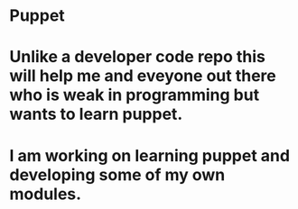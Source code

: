# Puppet 

# Unlike a developer code repo this will help me and eveyone out there who is weak in programming but wants to learn puppet.
# I am working on learning puppet and developing some of my own modules.
